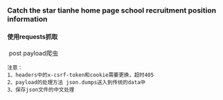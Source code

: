 ### Catch the star tianhe home page school recruitment position information

#### 使用requests抓取

​	 post payload爬虫

```
注意：
1、headers中的x-csrf-token和cookie需要更换，超时405
2、payload的处理方法 json.dumps送入到传统的data中
3、保存json文件的中文处理
```

